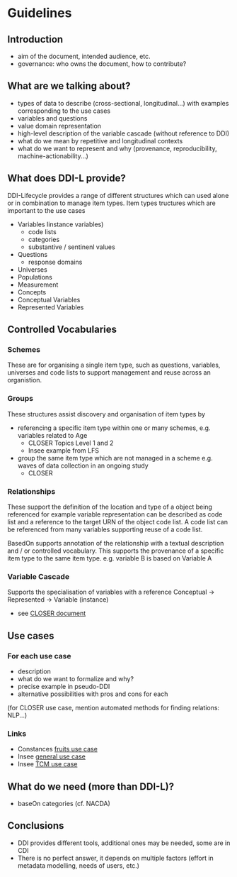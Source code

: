 # Guidelines

## Introduction

- aim of the document, intended audience, etc.
- governance: who owns the document, how to contribute?

## What are we talking about?

- types of data to describe (cross-sectional, longitudinal...) with examples corresponding to the use cases
- variables and questions
- value domain representation
- high-level description of the variable cascade (without reference to DDI)
- what do we mean by repetitive and longitudinal contexts
- what do we want to represent and why (provenance, reproducibility, machine-actionability...)

## What does DDI-L provide?

DDI-Lifecycle provides a range of different structures which can used alone or in combination to manage item types.
Item types tructures which are important to the use cases
- Variables Iinstance variables)
  - code lists
  - categories
  - substantive / sentinenl values
- Questions
  - response domains
- Universes
- Populations
- Measurement
- Concepts
- Conceptual Variables
- Represented Variables

## Controlled Vocabularies

### Schemes
These are for organising a single item type, such as questions, variables, universes and code lists to support management and reuse across an organistion.

### Groups
These structures assist discovery and organisation of item types by
- referencing a specific item type within one or many schemes, e.g. variables related to Age
  - CLOSER Topics Level 1 and 2
  - Insee example from LFS 
- group the same item type which are not managed in a scheme e.g. waves of data collection in an ongoing study
  - CLOSER 

### Relationships
These support the definition of the location and type of a object being referenced for example variable representation can be described as code list and a reference to the target URN of the object code list. A code list can be referenced from many variables supporting reuse of a code list.

BasedOn supports annotation of the relationship with a textual description and / or controlled vocabulary. This supports the provenance of a specific item type to the same item type. e.g. variable B is based on Variable A 

### Variable Cascade
Supports the specialisation of variables with a reference
Conceptual -> Represented -> Variable (instance)

- see [CLOSER document](../workshops/comparison-overview.md)


## Use cases

### For each use case

- description
- what do we want to formalize and why?
- precise example in pseudo-DDI
- alternative possibilities with pros and cons for each

(for CLOSER use case, mention automated methods for finding relations: NLP...)

### Links

- Constances [fruits use case](../use-cases/constances.md)
- Insee [general use case](../use-cases/insee.md)
- Insee [TCM use case](../use-cases/insee-tcm.md)

## What do we need (more than DDI-L)?

- baseOn categories (cf. NACDA)

## Conclusions

- DDI provides different tools, additional ones may be needed, some are in CDI
- There is no perfect answer, it depends on multiple factors (effort in metadata modelling, needs of users, etc.)

